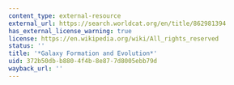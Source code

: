 ```yaml
---
content_type: external-resource
external_url: https://search.worldcat.org/en/title/862981394
has_external_license_warning: true
license: https://en.wikipedia.org/wiki/All_rights_reserved
status: ''
title: '*Galaxy Formation and Evolution*'
uid: 372b50db-b880-4f4b-8e87-7d8005ebb79d
wayback_url: ''
---
```

